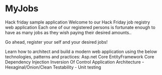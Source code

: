 # MyJobs
Hack friday sample application
Welcome to our Hack Friday job registry web application
Each one of our registered persons is fortunate enough to have as many jobs as they wish paying their desired amounts..

Go ahead, register your self and your desired jobs!

Learn how to architect and build a modern web application using the below technologies, patterns and practices:
Asp.net Core
EntityFramework Core
Dependency Injection
Inversion Of Control
Application Architecture - Hexaginal/Onion/Clean
Testability - Unit testing